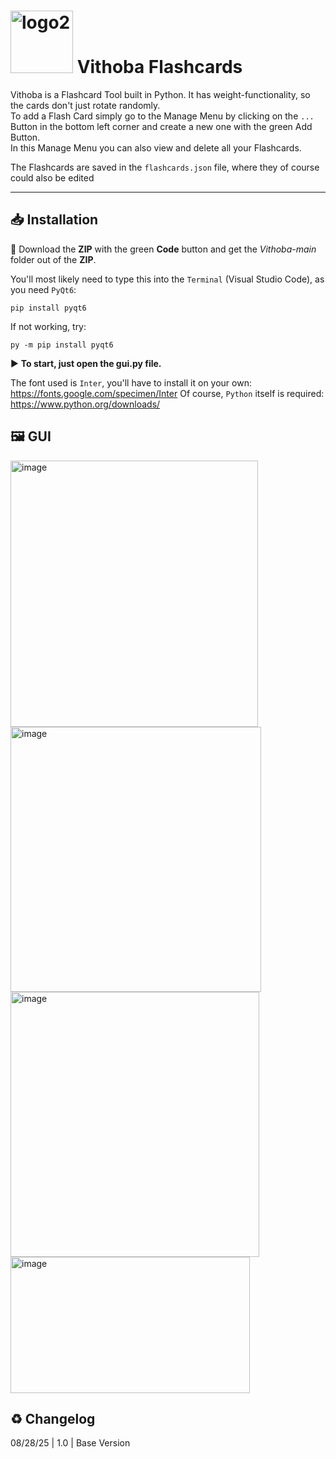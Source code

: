 
# <img width="100" height="100" alt="logo2" src="https://github.com/user-attachments/assets/a177b422-7ccf-4ef2-9fea-4aa51d5fb413" />    Vithoba Flashcards 

Vithoba is a Flashcard Tool built in Python. It has weight-functionality, so the cards don't just rotate randomly.  
To add a Flash Card simply go to the Manage Menu by clicking on the `...` Button in the bottom left corner and create a new one with the green Add Button.  
In this Manage Menu you can also view and delete all your Flashcards.

The Flashcards are saved in the `flashcards.json` file, where they of course could also be edited

---

## 📥 Installation
🔽 Download the **ZIP** with the green **Code** button and get the *Vithoba-main* folder out of the **ZIP**.

You'll most likely need to type this into the `Terminal` (Visual Studio Code), as you need `PyQt6`:

    pip install pyqt6

If not working, try:

    py -m pip install pyqt6

▶ **To start, just open the gui.py file.**

The font used is `Inter`, you'll have to install it on your own: https://fonts.google.com/specimen/Inter
Of course, `Python` itself is required: https://www.python.org/downloads/

## 🖼 GUI

<img width="396" height="426" alt="image" src="https://github.com/user-attachments/assets/71d8d635-5ad7-4e62-87ae-680f55878b29" />

<img width="401" height="424" alt="image" src="https://github.com/user-attachments/assets/83ffe32e-d0f1-47d4-b9ed-3cca7aa5ea24" />

<img width="398" height="424" alt="image" src="https://github.com/user-attachments/assets/5d2fe853-8e7a-4648-abea-c6b23e29226f" />

<img width="383" height="218" alt="image" src="https://github.com/user-attachments/assets/d3d919ac-38cf-4f5b-8a6d-e985d83d1ec4" />

## ♻ Changelog
08/28/25 | 1.0 | Base Version
